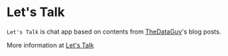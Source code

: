 # Let's Talk

`Let's Talk` is chat app based on contents from [TheDataGuy](https://thedataguy.pro)'s blog posts.

More information at [Let's Talk](https://github.com/mafzaal/lets-talk)

